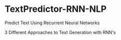 # TextPredictor-RNN-NLP
Predict Text Using Recurrent Neural Networks

3 Different Approaches to Text Generation with RNN's
